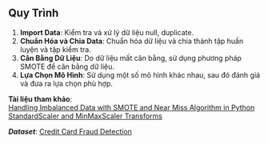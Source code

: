 ## Quy Trình

1. **Import Data**: Kiểm tra và xử lý dữ liệu null, duplicate.
2. **Chuẩn Hóa và Chia Data**: Chuẩn hóa dữ liệu và chia thành tập huấn luyện và tập kiểm tra.
3. **Cân Bằng Dữ Liệu**: Do dữ liệu mất cân bằng, sử dụng phương pháp SMOTE để cân bằng dữ liệu.
4. **Lựa Chọn Mô Hình**: Sử dụng một số mô hình khác nhau, sau đó đánh giá và đưa ra lựa chọn phù hợp.

**Tài liệu tham khảo**:  
[Handling Imbalanced Data with SMOTE and Near Miss Algorithm in Python](https://www.geeksforgeeks.org/ml-handling-imbalanced-data-with-smote-and-near-miss-algorithm-in-python/)  
[StandardScaler and MinMaxScaler Transforms](https://machinelearningmastery.com/standardscaler-and-minmaxscaler-transforms-in-python/)

***Dataset***: [Credit Card Fraud Detection](https://www.kaggle.com/datasets/mlg-ulb/creditcardfraud)
